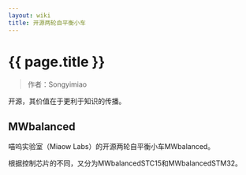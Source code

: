 ```yaml
---
layout: wiki
title: 开源两轮自平衡小车
---
```


# {{ page.title }}

> 作者：Songyimiao

开源，其价值在于更利于知识的传播。

## MWbalanced

喵呜实验室（Miaow Labs）的开源两轮自平衡小车MWbalanced。

根据控制芯片的不同，又分为MWbalancedSTC15和MWbalancedSTM32。
